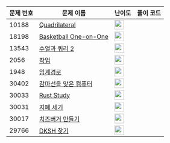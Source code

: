| 문제 번호 | 문제 이름 | 난이도 | 풀이 코드 |
| --- | --- | --- | --- |
| 10188 | [Quadrilateral](https://www.acmicpc.net/problem/10188) | <img height="25px" width="25px=" src="https://static.solved.ac/tier_small/2.svg"/> |  |
| 18198 | [Basketball One-on-One](https://www.acmicpc.net/problem/18198) | <img height="25px" width="25px=" src="https://static.solved.ac/tier_small/2.svg"/> |  |
| 13543 | [수열과 쿼리 2](https://www.acmicpc.net/problem/13543) | <img height="25px" width="25px=" src="https://static.solved.ac/tier_small/24.svg"/> |  |
| 2056 | [작업](https://www.acmicpc.net/problem/2056) | <img height="25px" width="25px=" src="https://static.solved.ac/tier_small/12.svg"/> |  |
| 1948 | [임계경로](https://www.acmicpc.net/problem/1948) | <img height="25px" width="25px=" src="https://static.solved.ac/tier_small/16.svg"/> |  |
| 30402 | [감마선을 맞은 컴퓨터](https://www.acmicpc.net/problem/30402) | <img height="25px" width="25px=" src="https://static.solved.ac/tier_small/2.svg"/> |  |
| 30033 | [Rust Study](https://www.acmicpc.net/problem/30033) | <img height="25px" width="25px=" src="https://static.solved.ac/tier_small/2.svg"/> |  |
| 30031 | [지폐 세기](https://www.acmicpc.net/problem/30031) | <img height="25px" width="25px=" src="https://static.solved.ac/tier_small/2.svg"/> |  |
| 30017 | [치즈버거 만들기](https://www.acmicpc.net/problem/30017) | <img height="25px" width="25px=" src="https://static.solved.ac/tier_small/2.svg"/> |  |
| 29766 | [DKSH 찾기](https://www.acmicpc.net/problem/29766) | <img height="25px" width="25px=" src="https://static.solved.ac/tier_small/2.svg"/> |  |
